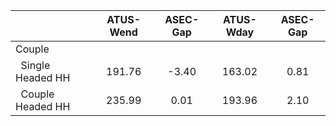 
|                      |    ATUS-Wend |     ASEC-Gap |    ATUS-Wday |     ASEC-Gap |
| -------------------- | :----------: | :----------: | :----------: | :----------: |
| Couple               |              |              |              |              |
| &nbsp;&nbsp;Single Headed HH |       191.76 |        -3.40 |       163.02 |         0.81 |
| &nbsp;&nbsp;Couple Headed HH |       235.99 |         0.01 |       193.96 |         2.10 |


